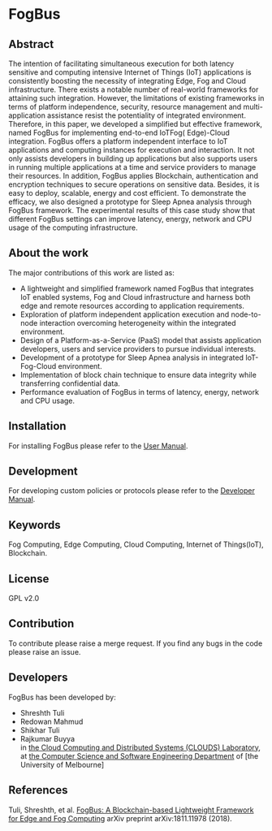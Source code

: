 # FogBus
## Abstract
The intention of facilitating simultaneous execution for both latency sensitive and computing intensive Internet of Things (IoT)
applications is consistently boosting the necessity of integrating Edge, Fog and Cloud infrastructure. There exists a notable number
of real-world frameworks for attaining such integration. However, the limitations of existing frameworks in terms of platform
independence, security, resource management and multi-application assistance resist the potentiality of integrated environment.
Therefore, in this paper, we developed a simplified but effective framework, named FogBus for implementing end-to-end IoTFog(
Edge)-Cloud integration. FogBus offers a platform independent interface to IoT applications and computing instances for
execution and interaction. It not only assists developers in building up applications but also supports users in running multiple
applications at a time and service providers to manage their resources. In addition, FogBus applies Blockchain, authentication and
encryption techniques to secure operations on sensitive data. Besides, it is easy to deploy, scalable, energy and cost efficient. To
demonstrate the efficacy, we also designed a prototype for Sleep Apnea analysis through FogBus framework. The experimental
results of this case study show that different FogBus settings can improve latency, energy, network and CPU usage of the computing
infrastructure.

## About the work
The major contributions of this work are listed as:
 * A lightweight and simplified framework named FogBus
that integrates IoT enabled systems, Fog and Cloud infrastructure
and harness both edge and remote resources
according to application requirements.
 * Exploration of platform independent application execution
and node-to-node interaction overcoming heterogeneity
within the integrated environment.
 * Design of a Platform-as-a-Service (PaaS) model that assists
application developers, users and service providers to
pursue individual interests.
 * Development of a prototype for Sleep Apnea analysis in
integrated IoT-Fog-Cloud environment.
 * Implementation of block chain technique to ensure data
integrity while transferring confidential data.
 * Performance evaluation of FogBus in terms of latency, energy,
network and CPU usage.

## Installation
For installing FogBus please refer to the [User Manual](https://github.com/Cloudslab/FogBus/blob/master/Manuals/End-user-tutorial/fogbus-end-user.pdf).

## Development
For developing custom policies or protocols please refer to the [Developer Manual](https://github.com/Cloudslab/FogBus/blob/master/Manuals/Developer-tutorial/raspi-fog-developer.pdf).

## Keywords
Fog Computing, Edge Computing, Cloud Computing, Internet of Things(IoT), Blockchain.

## License
GPL v2.0

## Contribution
To contribute please raise a merge request. If you find any bugs in the code please raise an issue.

## Developers
FogBus has been developed by: <br/>
 * Shreshth Tuli <br/>
 * Redowan Mahmud <br/>
 * Shikhar Tuli <br/>
 * Rajkumar Buyya <br/>
in [the Cloud Computing and Distributed Systems (CLOUDS) Laboratory](http://cloudbus.org/), at [the Computer Science and Software Engineering Department](http://www.csse.unimelb.edu.au/) of [the University of Melbourne]

## References
Tuli, Shreshth, et al. [FogBus: A Blockchain-based Lightweight Framework for Edge and Fog Computing](https://arxiv.org/abs/1811.11978) arXiv preprint arXiv:1811.11978 (2018).
